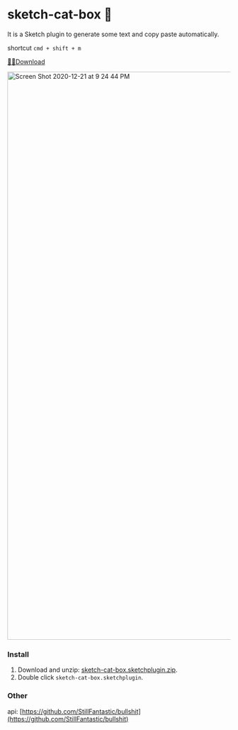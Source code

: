# sketch-cat-box 🚀

It is a Sketch plugin to generate some text and copy paste automatically.

shortcut `cmd + shift + m`

[🤘🏻Download](https://github.com/irene1113/sketch-cat-box/files/5724561/sketch-cat-box.sketchplugin.zip)

<img width="1280" alt="Screen Shot 2020-12-21 at 9 24 44 PM" src="https://user-images.githubusercontent.com/13029568/102781635-f8b90400-43d2-11eb-91f4-ad315dc48703.png">

### Install

1. Download and unzip: [sketch-cat-box.sketchplugin.zip](https://github.com/irene1113/sketch-cat-box/files/5724561/sketch-cat-box.sketchplugin.zip).
2. Double click `sketch-cat-box.sketchplugin`.

###

### Other

api: [https://github.com/StillFantastic/bullshit](https://github.com/StillFantastic/bullshit)

